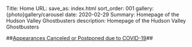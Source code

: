 Title: Home
URL:
save_as: index.html
sort_order: 001
gallery: {photo}gallery/carousel
date: 2020-02-29
Summary: Homepage of the Hudson Valley Ghostbusters
description: Homepage of the Hudson Valley Ghostbusters

##[Appearances Canceled or Postponed due to COVID-19]({filename}../posts/announcement_2020_03_13.md)##